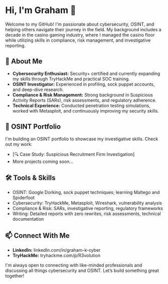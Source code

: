 # Hi, I'm Graham 👋 

Welcome to my GitHub! I'm passionate about cybersecurity, OSINT, and helping others navigate their journey in the field. My background includes a decade in the casino gaming industry, where I managed the casino floor while utilizing skills in compliance, risk management, and investigative reporting. 

## 🔎 About Me 
- **Cybersecurity Enthusiast:** Security+ certified and currently expanding my skills through TryHackMe and practical SOC training. 
- **OSINT Investigator:** Experienced in profiling, sock puppet accounts, and deep-dive research. 
- **Compliance & Risk Management:** Strong background in Suspicious Activity Reports (SARs), risk assessments, and regulatory adherence. 
- **Technical Experience:** Conducted penetration testing simulations, worked with Metasploit, and continuously improving my security skills. 

## 📂 OSINT Portfolio 
I'm building an OSINT portfolio to showcase my investigative skills. Check out my work: 
- [🔍 Case Study: Suspicious Recruitment Firm Investigation] 
- More projects coming soon... 


## 🛠️ Tools & Skills 
- OSINT: Google Dorking, sock puppet techniques; learning Maltego and Spiderfoot
- Cybersecurity: TryHackMe, Metasploit, Wireshark, vulnerability analysis 
- Compliance & Risk: SARs, investigative reporting, regulatory frameworks 
- Writing: Detailed reports with zero rewrites, risk assessments, technical documentation 

## 📫 Connect With Me 
- **LinkedIn:** linkedIn.com/in/graham-k-cyber
- **TryHackMe:** tryhackme.com/p/R3volution

I'm always open to connecting with like-minded professionals and discussing all things cybersecurity and OSINT. Let’s build something great together! 
